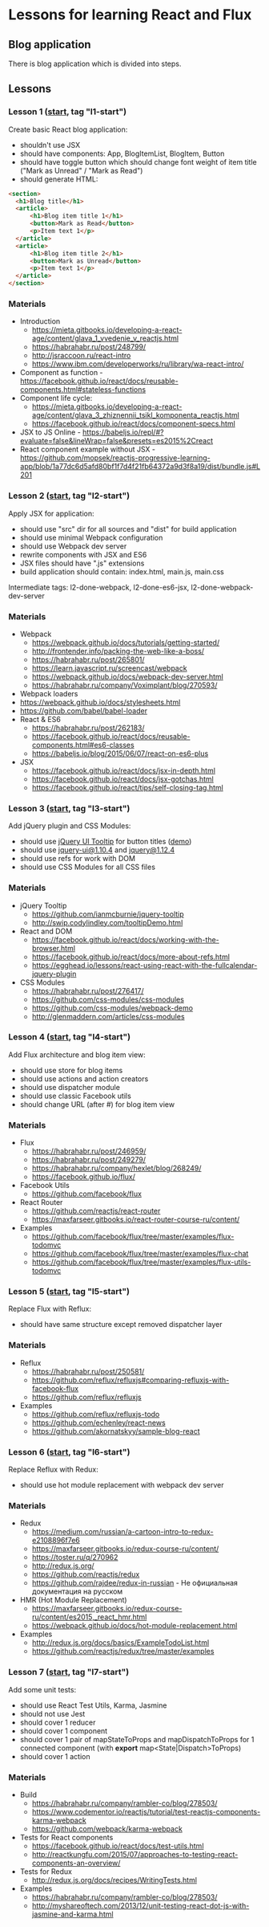 # Lessons for learning React and Flux

## Blog application

There is blog application which is divided into steps.

## Lessons

### Lesson 1 ([start](https://github.com/sergey-trotsyuk/learn-react-flux/tree/l1-start), tag "l1-start")

Create basic React blog application:
 - shouldn't use JSX
 - should have components: App, BlogItemList, BlogItem, Button
 - should have toggle button which should change font weight of item title ("Mark as Unread" / "Mark as Read")
 - should generate HTML:

```html
<section>
  <h1>Blog title</h1>
  <article>
      <h1>Blog item title 1</h1>
      <button>Mark as Read</button>
      <p>Item text 1</p>
  </article>
  <article>
      <h1>Blog item title 2</h1>
      <button>Mark as Unread</button>
      <p>Item text 1</p>
  </article>
</section>
```

### Materials
 - Introduction
    - https://mieta.gitbooks.io/developing-a-react-age/content/glava_1_vvedenie_v_reactjs.html
    - https://habrahabr.ru/post/248799/
    - http://jsraccoon.ru/react-intro
    - https://www.ibm.com/developerworks/ru/library/wa-react-intro/
 - Component as function - https://facebook.github.io/react/docs/reusable-components.html#stateless-functions
 - Component life cycle:
   - https://mieta.gitbooks.io/developing-a-react-age/content/glava_3_zhiznennii_tsikl_komponenta_reactjs.html
   - https://facebook.github.io/react/docs/component-specs.html
 - JSX to JS Online - https://babeljs.io/repl/#?evaluate=false&lineWrap=false&presets=es2015%2Creact
 - React component example without JSX - https://github.com/mopsek/reactjs-progressive-learning-app/blob/1a77dc6d5afd80bf1f7d4f21fb64372a9d3f8a19/dist/bundle.js#L201

### Lesson 2 ([start](https://github.com/sergey-trotsyuk/learn-react-flux/tree/l2-start), tag "l2-start")

Apply JSX for application:
 - should use "src" dir for all sources and "dist" for build application
 - should use minimal Webpack configuration
 - should use Webpack dev server
 - rewrite components with JSX and ES6
 - JSX files should have ".js" extensions
 - build application should contain: index.html, main.js, main.css

Intermediate tags: l2-done-webpack, l2-done-es6-jsx, l2-done-webpack-dev-server

### Materials
 - Webpack
   - https://webpack.github.io/docs/tutorials/getting-started/
   - http://frontender.info/packing-the-web-like-a-boss/
   - https://habrahabr.ru/post/265801/
   - https://learn.javascript.ru/screencast/webpack
   - https://webpack.github.io/docs/webpack-dev-server.html
   - https://habrahabr.ru/company/Voximplant/blog/270593/
 - Webpack loaders
  - https://webpack.github.io/docs/stylesheets.html
  - https://github.com/babel/babel-loader
 - React & ES6
   - https://habrahabr.ru/post/262183/
   - https://facebook.github.io/react/docs/reusable-components.html#es6-classes
   - https://babeljs.io/blog/2015/06/07/react-on-es6-plus
 - JSX
   - https://facebook.github.io/react/docs/jsx-in-depth.html
   - https://facebook.github.io/react/docs/jsx-gotchas.html
   - https://facebook.github.io/react/tips/self-closing-tag.html

### Lesson 3 ([start](https://github.com/sergey-trotsyuk/learn-react-flux/tree/l3-start), tag "l3-start")

Add jQuery plugin and CSS Modules:
 - should use [jQuery UI Tooltip](https://www.npmjs.com/package/jquery-ui) for button titles ([demo](https://jqueryui.com/tooltip/))
 - should use jquery-ui@1.10.4 and jquery@1.12.4
 - should use refs for work with DOM
 - should use CSS Modules for all CSS files

### Materials
 - jQuery Tooltip
   - https://github.com/ianmcburnie/jquery-tooltip
   - http://swip.codylindley.com/tooltipDemo.html
 - React and DOM
   - https://facebook.github.io/react/docs/working-with-the-browser.html
   - https://facebook.github.io/react/docs/more-about-refs.html
   - https://egghead.io/lessons/react-using-react-with-the-fullcalendar-jquery-plugin
 - CSS Modules
   - https://habrahabr.ru/post/276417/
   - https://github.com/css-modules/css-modules
   - https://github.com/css-modules/webpack-demo
   - http://glenmaddern.com/articles/css-modules

### Lesson 4 ([start](https://github.com/sergey-trotsyuk/learn-react-flux/tree/l4-start), tag "l4-start")

Add Flux architecture and blog item view:
 - should use store for blog items
 - should use actions and action creators
 - should use dispatcher module
 - should use classic Facebook utils
 - should change URL (after #) for blog item view

### Materials
 - Flux
   - https://habrahabr.ru/post/246959/
   - https://habrahabr.ru/post/249279/
   - https://habrahabr.ru/company/hexlet/blog/268249/
   - https://facebook.github.io/flux/
 - Facebook Utils
   - https://github.com/facebook/flux
 - React Router
   - https://github.com/reactjs/react-router
   - https://maxfarseer.gitbooks.io/react-router-course-ru/content/
 - Examples
   - https://github.com/facebook/flux/tree/master/examples/flux-todomvc
   - https://github.com/facebook/flux/tree/master/examples/flux-chat
   - https://github.com/facebook/flux/tree/master/examples/flux-utils-todomvc

### Lesson 5 ([start](https://github.com/sergey-trotsyuk/learn-react-flux/tree/l5-start), tag "l5-start")

Replace Flux with Reflux:
 - should have same structure except removed dispatcher layer

### Materials
 - Reflux
   - https://habrahabr.ru/post/250581/
   - https://github.com/reflux/refluxjs#comparing-refluxjs-with-facebook-flux
   - https://github.com/reflux/refluxjs
 - Examples
   - https://github.com/reflux/refluxjs-todo
   - https://github.com/echenley/react-news
   - https://github.com/akornatskyy/sample-blog-react

### Lesson 6 ([start](https://github.com/sergey-trotsyuk/learn-react-flux/tree/l6-start), tag "l6-start")

Replace Reflux with Redux:
 - should use hot module replacement with webpack dev server

### Materials
 - Redux
   - https://medium.com/russian/a-cartoon-intro-to-redux-e2108896f7e6
   - https://maxfarseer.gitbooks.io/redux-course-ru/content/
   - https://toster.ru/q/270962
   - http://redux.js.org/
   - https://github.com/reactjs/redux
   - https://github.com/rajdee/redux-in-russian - Не официальная документация на русском
 - HMR (Hot Module Replacement)
   - https://maxfarseer.gitbooks.io/redux-course-ru/content/es2015,_react_hmr.html
   - https://webpack.github.io/docs/hot-module-replacement.html
 - Examples
   - http://redux.js.org/docs/basics/ExampleTodoList.html
   - https://github.com/reactjs/redux/tree/master/examples

### Lesson 7 ([start](https://github.com/sergey-trotsyuk/learn-react-flux/tree/l7-start), tag "l7-start")

Add some unit tests:
 - should use React Test Utils, Karma, Jasmine
 - should not use Jest
 - should cover 1 reducer
 - should cover 1 component
 - should cover 1 pair of mapStateToProps and mapDispatchToProps for 1 connected component (with **export** map<State|Dispatch>ToProps)
 - should cover 1 action


### Materials
 - Build
   - https://habrahabr.ru/company/rambler-co/blog/278503/
   - https://www.codementor.io/reactjs/tutorial/test-reactjs-components-karma-webpack
   - https://github.com/webpack/karma-webpack
 - Tests for React components
   - https://facebook.github.io/react/docs/test-utils.html
   - http://reactkungfu.com/2015/07/approaches-to-testing-react-components-an-overview/
 - Tests for Redux
   - http://redux.js.org/docs/recipes/WritingTests.html
 - Examples
   - https://habrahabr.ru/company/rambler-co/blog/278503/
   - http://myshareoftech.com/2013/12/unit-testing-react-dot-js-with-jasmine-and-karma.html
